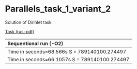 Parallels_task_1_variant_2
==========================

Solution of Dirihlet task

[Task (rus: pdf)](Lab1_2.pdf)

|Sequentional run (-O2)                           |
|:------------------------------------------------|
|Time in seconds=68.566s	    S = 789140100.274497|
|Time in seconds=66.1057s	    S = 789140100.274497|

